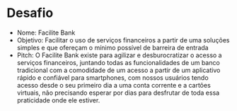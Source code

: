 # Desafio

- Nome: Facilite Bank
- Objetivo: Facilitar o uso de serviços financeiros a partir de uma soluções simples e que ofereçam o mínimo possível de barreira de entrada
- Pitch: O Facilite Bank existe para agilizar e desburocratizar o acesso a serviços financeiros, juntando todas as funcionalidades de um banco tradicional com a comodidade de um acesso a partir de um aplicativo rápido e confiável para smartphones, com nossos usuários tendo acesso desde o seu primeiro dia a uma conta corrente e a cartões virtuais, não precisando esperar por dias para desfrutar de toda essa praticidade onde ele estiver.
